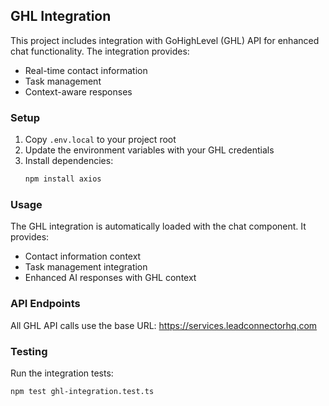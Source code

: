 ## GHL Integration

This project includes integration with GoHighLevel (GHL) API for enhanced chat functionality. The integration provides:

- Real-time contact information
- Task management
- Context-aware responses

### Setup

1. Copy `.env.local` to your project root
2. Update the environment variables with your GHL credentials
3. Install dependencies:
   ```bash
   npm install axios
   ```

### Usage

The GHL integration is automatically loaded with the chat component. It provides:

- Contact information context
- Task management integration
- Enhanced AI responses with GHL context

### API Endpoints

All GHL API calls use the base URL: https://services.leadconnectorhq.com

### Testing

Run the integration tests:
```bash
npm test ghl-integration.test.ts
```
